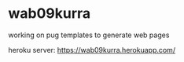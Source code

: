 # wab09kurra
working on pug templates to generate web pages

heroku server: <https://wab09kurra.herokuapp.com/>